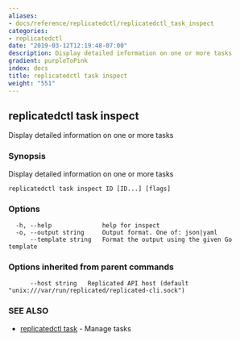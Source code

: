 ```yaml
---
aliases:
- docs/reference/replicatedctl/replicatedctl_task_inspect
categories:
- replicatedctl
date: "2019-03-12T12:19:48-07:00"
description: Display detailed information on one or more tasks
gradient: purpleToPink
index: docs
title: replicatedctl task inspect
weight: "551"
---
```


## replicatedctl task inspect

Display detailed information on one or more tasks

### Synopsis

Display detailed information on one or more tasks

```
replicatedctl task inspect ID [ID...] [flags]
```

### Options

```
  -h, --help              help for inspect
  -o, --output string     Output format. One of: json|yaml
      --template string   Format the output using the given Go template
```

### Options inherited from parent commands

```
      --host string   Replicated API host (default "unix:///var/run/replicated/replicated-cli.sock")
```

### SEE ALSO

* [replicatedctl task](/api/replicatedctl/replicatedctl_task/)	 - Manage tasks

